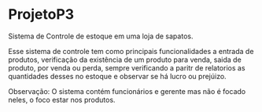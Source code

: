 # ProjetoP3

  Sistema de Controle de estoque em uma loja de sapatos.

  Esse sistema de controle tem como principais funcionalidades a entrada de produtos, verificação da existência de um produto para venda, saida de produto, por venda ou perda, sempre verificando a paritr de relatorios as quantidades desses no estoque e observar se há lucro ou prejúizo.
  
  Observação: O sistema contém funcionários e gerente mas não é focado neles, o foco estar nos produtos.
